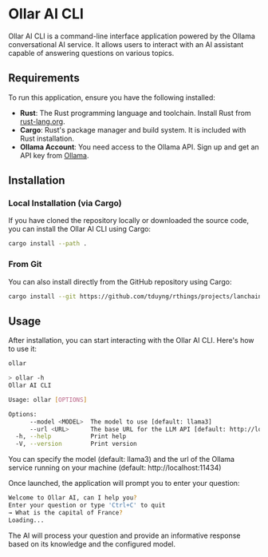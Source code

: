 # Ollar AI CLI

Ollar AI CLI is a command-line interface application powered by the Ollama conversational AI service. It allows users to interact with an AI assistant capable of answering questions on various topics.

## Requirements

To run this application, ensure you have the following installed:

- **Rust**: The Rust programming language and toolchain. Install Rust from [rust-lang.org](https://www.rust-lang.org/tools/install).
- **Cargo**: Rust's package manager and build system. It is included with Rust installation.
- **Ollama Account**: You need access to the Ollama API. Sign up and get an API key from [Ollama](https://ollama.com).

## Installation

### Local Installation (via Cargo)

If you have cloned the repository locally or downloaded the source code, you can install the Ollar AI CLI using Cargo:

```sh
cargo install --path .
```

### From Git

You can also install directly from the GitHub repository using Cargo:

```sh
cargo install --git https://github.com/tduyng/rthings/projects/lanchain_ollama
```

## Usage

After installation, you can start interacting with the Ollar AI CLI. Here's how to use it:

```sh
ollar
```

```sh
> ollar -h
Ollar AI CLI

Usage: ollar [OPTIONS]

Options:
      --model <MODEL>  The model to use [default: llama3]
      --url <URL>      The base URL for the LLM API [default: http://localhost:11434]
  -h, --help           Print help
  -V, --version        Print version
```
You can specify the model (default: llama3) and the url of the Ollama service running on your machine (default: http://localhost:11434)

Once launched, the application will prompt you to enter your question:

```sh
Welcome to Ollar AI, can I help you?
Enter your question or type 'Ctrl+C' to quit
→ What is the capital of France?
Loading...
```

The AI will process your question and provide an informative response based on its knowledge and the configured model.